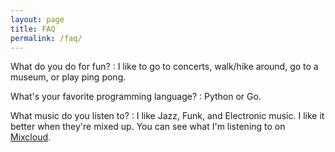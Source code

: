 ```yaml
---
layout: page
title: FAQ
permalink: /faq/
---
```


What do you do for fun?
: I like to go to concerts, walk/hike around, go to a museum, or play ping pong.

What's your favorite programming language?
: Python or Go.

What music do you listen to?
: I like Jazz, Funk, and Electronic music. I like it better when they're mixed up. You can see what I'm listening to on [Mixcloud](https://www.mixcloud.com/alex-n-tsankov/).
